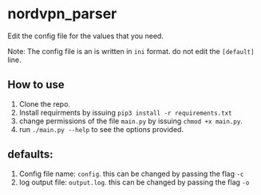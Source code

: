 # nordvpn_parser
Edit the config file for the values that you need.

Note: The config file is an is written in `ini` format. do not edit the `[default]` line.

## How to use
1. Clone the repo.
2. Install requirments by issuing `pip3 install -r requirements.txt`
3. change permissions of the file `main.py` by issuing `chmod +x main.py`.
4. run `./main.py --help` to see the options provided.

## defaults:
1. Config file name: `config`. this can be changed by passing the flag `-c`
2. log output file: `output.log`. this can be changed by passing the flag `-o`
